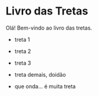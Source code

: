 # Livro das Tretas 

Olá! Bem-vindo ao livro das tretas.

- treta 1
- treta 2
- treta 3
- treta demais, doidão

- que onda... é muita treta